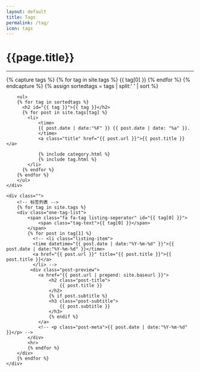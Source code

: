 ```yaml
---
layout: default
title: Tags
permalink: /tag/
icon: tags
---
```


<div class="page clearfix">
    <div class="left">
        <h1>{{page.title}}</h1>
        <hr>
        {% capture tags %}
          {% for tag in site.tags %}
            {{ tag[0] }}
          {% endfor %}
        {% endcapture %}
        {% assign sortedtags = tags | split:' ' | sort %}

        <ul>
        {% for tag in sortedtags %}
          <h2 id="{{ tag }}">{{ tag }}</h2>
          {% for post in site.tags[tag] %}
            <li>
                <time>
                {{ post.date | date:"%F" }} {{ post.date | date: "%a" }}.
                </time>
                <a class="title" href="{{ post.url }}">{{ post.title }}</a>

                {% include category.html %}
                {% include tag.html %}
            </li>
          {% endfor %}
        {% endfor %}
        </ul>
    </div>

    <div class="">
        <!-- 标签列表 -->
        {% for tag in site.tags %}
        <div class="one-tag-list">
            <span class="fa fa-tag listing-seperator" id="{{ tag[0] }}">
                <span class="tag-text">{{ tag[0] }}</span>
            </span>
            {% for post in tag[1] %}
              <!-- <li class="listing-item">
              <time datetime="{{ post.date | date:"%Y-%m-%d" }}">{{ post.date | date:"%Y-%m-%d" }}</time>
              <a href="{{ post.url }}" title="{{ post.title }}">{{ post.title }}</a>
              </li> -->
             <div class="post-preview">
                <a href="{{ post.url | prepend: site.baseurl }}">
                    <h2 class="post-title">
                        {{ post.title }}
                    </h2>
                    {% if post.subtitle %}
                    <h3 class="post-subtitle">
                        {{ post.subtitle }}
                    </h3>
                    {% endif %}
                </a>
                <!-- <p class="post-meta">{{ post.date | date:"%Y-%m-%d" }}</p> -->
            </div>
            <hr>
            {% endfor %}
        </div>
        {% endfor %}
    </div>
</div>

